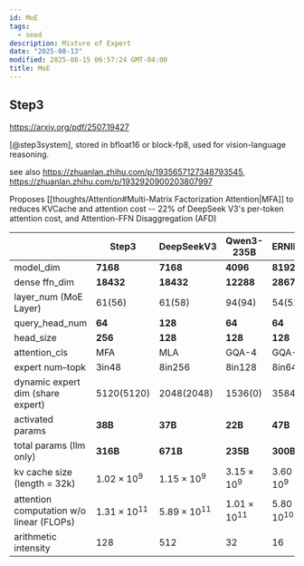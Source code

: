 ```yaml
---
id: MoE
tags:
  - seed
description: Mixture of Expert
date: "2025-08-13"
modified: 2025-08-15 06:57:24 GMT-04:00
title: MoE
---
```


## Step3

https://arxiv.org/pdf/2507.19427

[@step3system], stored in bfloat16 or block-fp8, used for vision-language reasoning.

see also https://zhuanlan.zhihu.com/p/1935657127348793545, https://zhuanlan.zhihu.com/p/1932920900203807997

Proposes [[thoughts/Attention#Multi-Matrix Factorization Attention|MFA]] to reduces KVCache and attention cost -- 22% of DeepSeek V3's per-token attention cost, and Attention-FFN Disaggregation (AFD)

|                                          | Step3                | DeepSeekV3           | Qwen3-235B           | ERNIE4.5             | Qwen3 32B            |
| ---------------------------------------- | -------------------- | -------------------- | -------------------- | -------------------- | -------------------- |
| model_dim                                | $\mathbf{7168}$      | $\mathbf{7168}$      | $\mathbf{4096}$      | $\mathbf{8192}$      | $\mathbf{5120}$      |
| dense ffn_dim                            | $\mathbf{18432}$     | $\mathbf{18432}$     | $\mathbf{12288}$     | $\mathbf{28672}$     | $\mathbf{25600}$     |
| layer_num (MoE Layer)                    | $61(56)$             | $61(58)$             | $94(94)$             | $54(51)$             | $64$                 |
| query_head_num                           | $\mathbf{64}$        | $\mathbf{128}$       | $\mathbf{64}$        | $\mathbf{64}$        | $\mathbf{64}$        |
| head_size                                | $\mathbf{256}$       | $\mathbf{128}$       | $\mathbf{128}$       | $\mathbf{128}$       | $\mathbf{128}$       |
| attention_cls                            | MFA                  | MLA                  | GQA-4                | GQA-8                | GQA-8                |
| expert num–topk                          | $3\mathrm{in}48$     | $8\mathrm{in}256$    | $8\mathrm{in}128$    | $8\mathrm{in}64$     | $8\mathrm{in}64$     |
| dynamic expert dim (share expert)        | $5120(5120)$         | $2048(2048)$         | $1536(0)$            | $3584(0)$            | —                    |
| activated params                         | $\mathbf{38B}$       | $\mathbf{37B}$       | $\mathbf{22B}$       | $\mathbf{47B}$       | $\mathbf{32B}$       |
| total params (llm only)                  | $\mathbf{316B}$      | $\mathbf{671B}$      | $\mathbf{235B}$      | $\mathbf{300B}$      | —                    |
| kv cache size (length = 32k)             | $1.02\times 10^9$    | $1.15\times 10^9$    | $3.15\times 10^9$    | $3.60\times 10^9$    | $4.30\times 10^9$    |
| attention computation w/o linear (FLOPs) | $1.31\times 10^{11}$ | $5.89\times 10^{11}$ | $1.01\times 10^{11}$ | $5.80\times 10^{10}$ | $6.87\times 10^{10}$ |
| arithmetic intensity                     | $128$                | $512$                | $32$                 | $16$                 | $16$                 |
